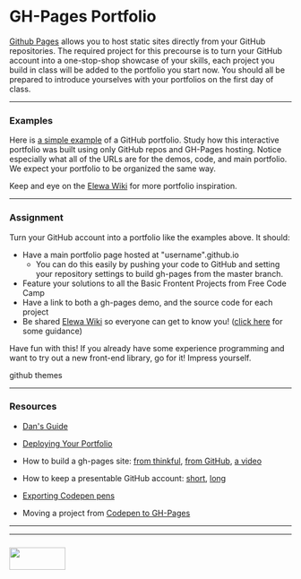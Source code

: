 # GH-Pages Portfolio

[Github Pages](https://pages.github.com) allows you to host static sites directly from your GitHub repositories. The required project for this precourse is to turn your GitHub account into a one-stop-shop showcase of your skills, each project you build in class will be added to the portfolio you start now. You should all be prepared to introduce yourselves with your portfolios on the first day of class.

___
### Examples

Here is [a simple example](https://elewa-student.github.io) of a GitHub portfolio.  Study how this interactive portfolio was built using only GitHub repos and GH-Pages hosting. Notice especially what all of the URLs are for the demos, code, and main portfolio. We expect your portfolio to be organized the same way.

Keep and eye on the [Elewa Wiki](https://github.com/elewa-academy/General-Resources/wiki) for more portfolio inspiration.

___
### Assignment

Turn your GitHub account into a portfolio like the examples above.  It should:
* Have a main portfolio page hosted at "username".github.io
  * You can do this easily by pushing your code to GitHub and setting your repository settings to build gh-pages from the master branch.
* Feature your solutions to all the Basic Frontent Projects from Free Code Camp
* Have a link to both a gh-pages demo, and the source code for each project  
* Be shared [Elewa Wiki](https://github.com/elewa-academy/General-Resources/wiki) so everyone can get to know you! ([click here](./4-editing-github-wikis.md) for some guidance)

Have fun with this!  If you already have some experience programming and want to try out a new front-end library, go for it!  Impress yourself.

github themes

___
### Resources

* [Dan's Guide](http://dannguyen.github.io/github-for-portfolios/)

* [Deploying Your Portfolio](https://www.youtube.com/watch?v=cElzTD_x1xw)
* How to build a gh-pages site:  [from thinkful](https://www.thinkful.com/learn/a-guide-to-using-github-pages/), [from GitHub](https://help.github.com/articles/configuring-a-publishing-source-for-github-pages/), [a video](https://help.github.com/articles/configuring-a-publishing-source-for-github-pages/)
* How to keep a presentable GitHub account: [short](https://anti-pattern.com/github-is-your-resume-now),  [long](http://blog.gainlo.co/index.php/2015/11/13/how-to-make-github-as-your-new-resume/)  
* [Exporting Codepen pens](https://blog.codepen.io/documentation/features/exporting-pens/)
* Moving a project from [Codepen to GH-Pages](https://github.com/zenware/FreeCodeCamp-wiki/blob/master/Using-Github-Pages-for-your-front-end-development-projects.md)


___
___
### <a href="http://elewa.education/blog" target="_blank"><img src="https://user-images.githubusercontent.com/18554853/34921062-506450ae-f97d-11e7-875f-6feeb26ad72d.png" width="100" height="40"/></a>